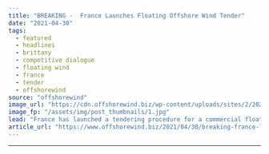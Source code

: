 ```yaml
---
title: "BREAKING -  France Launches Floating Offshore Wind Tender"
date: "2021-04-30"
tags: 
  - featured
  - headlines
  - brittany
  - competitive dialogue
  - floating wind
  - france
  - tender
  - offshorewind
source: "offshorewind"
image_url: "https://cdn.offshorewind.biz/wp-content/uploads/sites/2/2021/04/30144503/Hywind-Scotland-worlds-first-floating-offshore-wind-farm.-Source-Equinor.jpg"
image_fp: "/assets/img/post_thumbnails/1.jpg"
lead: "France has launched a tendering procedure for a commercial floating offshore wind project off"
article_url: "https://www.offshorewind.biz/2021/04/30/breaking-france-launches-floating-offshore-wind-tender/"
---
```


---
